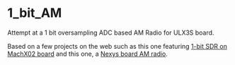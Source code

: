 1_bit_AM
========

Attempt at a 1 bit oversampling ADC based AM Radio for ULX3S board.

Based on a few projects on the web such as this one featuring [1-bit SDR on MachX02 board](https://www.rtl-sdr.com/building-a-1-bit-oversampling-sdr-with-not-much-more-than-a-low-cost-fpga/) and this one, a [Nexys board AM radio](https://github.com/dawsonjon/FPGA-radio).
